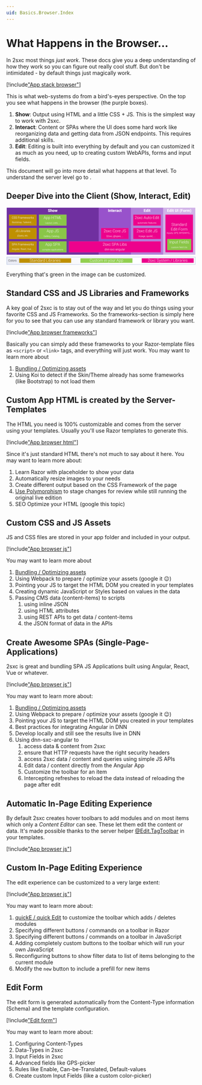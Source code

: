 ```yaml
---
uid: Basics.Browser.Index
---
```


# What Happens in the Browser...

In 2sxc most things _just work_. These docs give you a deep understanding of how they work so you can figure out really cool stuff. But don't be intimidated - by default things just magically work. 


[!include["App stack browser"](../stack/_shared-browser.md)]


This is what web-systems do from a bird's-eyes perspective. On the top you see what happens in the browser (the purple boxes).

1. **Show**: Output using HTML and a little CSS + JS. This is the simplest way to work with 2sxc.
1. **Interact**: Content or SPAs where the UI does some hard work like reorganizing data and getting data from JSON endpoints. This requires additional skills.
1. **Edit**: Editing is built into everything by default and you can customized it as much as you need, up to creating custom WebAPIs, forms and input fields.

This document will go into more detail what happens at that level. To understand the server level go to [](xref:Basics.Index).

## Deeper Dive into the Client (Show, Interact, Edit)

<img src="../../shared/app/assets/app-browser.png" class="full-width">

Everything that's green in the image can be customized.

## Standard CSS and JS Libraries and Frameworks

A key goal of 2sxc is to stay out of the way and let you do things using your favorite CSS and JS Frameworks. So the frameworks-section is simply here for you to see that you can use any standard framework or library you want. 

[!include["App browser frameworks"](../../shared/app/app-browser-frameworks.md)]

Basically you can simply add these frameworks to your Razor-template files as `<script>` or `<link>` tags, and everything will just work. You may want to learn more about

1. [Bundling / Optimizing assets](xref:HowTo.Output.Assets)
1. Using Koi to detect if the Skin/Theme already has some frameworks (like Bootstrap) to not load them

## Custom App HTML is created by the Server-Templates

The HTML you need is 100% customizable and comes from the server using your templates. 
Usually you'll use Razor templates to generate this. 

[!include["App browser html"](../../shared/app/app-browser-html.md)]

Since it's just standard HTML there's not much to say about it here. You may want to learn more about:

1. Learn Razor with placeholder to show your data
1. Automatically resize images to your needs
1. Create different output based on the CSS Framework of the page
1. [Use Polymorphism](xref:Specs.Cms.Polymorphism) to stage changes for review while still running the original live edition
1. SEO Optimize your HTML (google this topic)

## Custom CSS and JS Assets

JS and CSS files are stored in your app folder and included in your output. 

[!include["App browser js"](../../shared/app/app-browser-js.md)]

You may want to learn more about

1. [Bundling / Optimizing assets](xref:HowTo.Output.Assets)
1. Using Webpack to prepare / optimize your assets (google it 😉)
1. Pointing your JS to target the HTML DOM you created in your templates
1. Creating dynamic JavaScript or Styles based on values in the data
1. Passing CMS data (content-items) to scripts
    1. using inline JSON
    1. using HTML attributes
    1. using REST APIs to get data / content-items
    1. the JSON format of data in the APIs

## Create Awesome SPAs (Single-Page-Applications)

2sxc is great and bundling SPA JS Applications built using Angular, React, Vue or whatever. 

[!include["App browser js"](../../shared/app/app-browser-spa.md)]

You may want to learn more about:

1. [Bundling / Optimizing assets](xref:HowTo.Output.Assets)
1. Using Webpack to prepare / optimize your assets (google it 😉)
1. Pointing your JS to target the HTML DOM you created in your templates
1. Best practices for integrating Angular in DNN
1. Develop locally and still see the results live in DNN
1. Using dnn-sxc-angular to 
    1. access data & content from 2sxc
    1. ensure that HTTP requests have the right security headers
    1. access 2sxc data / content and queries using simple JS APIs
    1. Edit data / content directly from the Angular App
    1. Customize the toolbar for an item
    1. Intercepting refreshes to reload the data instead of reloading the page after edit

## Automatic In-Page Editing Experience

By default 2sxc creates hover toolbars to add modules and on most items which only a _Content Editor_ can see. These let them edit the content or data. It's made possible thanks to the server helper [@Edit.TagToolbar](xref:NetCode.Razor.Edit.Toolbar) in your templates.

[!include["App browser js"](../../shared/app/app-browser-edit-auto.md)]


## Custom In-Page Editing Experience

The edit experience can be customized to a very large extent:

[!include["App browser js"](../../shared/app/app-browser-edit-custom.md)]

You may want to learn more about:

1. [quickE / quick Edit](xref:Specs.Cms.QuickE) to customize the toolbar which adds / deletes modules
1. Specifying different buttons / commands on a toolbar in Razor
1. Specifying different buttons / commands on a toolbar in JavaScript
1. Adding completely custom buttons to the toolbar which will run your own JavaScript
1. Reconfiguring buttons to show filter data to list of items belonging to the current module
1. Modify the `new` button to include a prefill for new items

## Edit Form

The edit form is generated automatically from the Content-Type information (Schema) and the template configuration. 

[!include["Edit form"](../../shared/app/app-browser-edit-form.md)]

You may want to learn more about:

1. Configuring Content-Types
1. Data-Types in 2sxc
1. Input Fields in 2sxc
1. Advanced fields like GPS-picker
1. Rules like Enable, Can-be-Translated, Default-values
1. Create custom Input Fields (like a custom color-picker)
